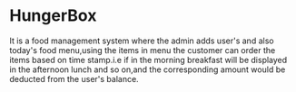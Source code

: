 # HungerBox
It is a food management system where the admin adds user's and also today's food menu,using the items in menu the customer can order the items based on time stamp.i.e if in the morning breakfast will be displayed in the afternoon lunch and so on,and the corresponding amount would be deducted from the user's balance.
